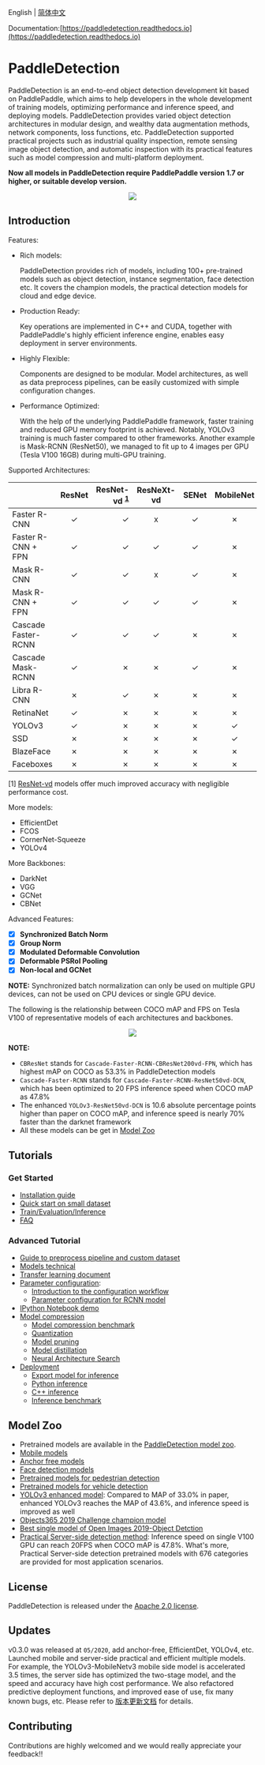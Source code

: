 English | [简体中文](README.md)

Documentation:[https://paddledetection.readthedocs.io](https://paddledetection.readthedocs.io)

# PaddleDetection

PaddleDetection is an end-to-end object detection development kit based on PaddlePaddle, which
aims to help developers in the whole development of training models, optimizing performance and
inference speed, and deploying models. PaddleDetection provides varied object detection architectures
in modular design, and wealthy data augmentation methods, network components, loss functions, etc.
PaddleDetection supported practical projects such as industrial quality inspection, remote sensing
image object detection, and automatic inspection with its practical features such as model compression
and multi-platform deployment.

**Now all models in PaddleDetection require PaddlePaddle version 1.7 or higher, or suitable develop version.**

<div align="center">
  <img src="docs/images/000000570688.jpg" />
</div>


## Introduction

Features:

- Rich models:

  PaddleDetection provides rich of models, including 100+ pre-trained models
such as object detection, instance segmentation, face detection etc. It covers
the champion models, the practical detection models for cloud and edge device.

- Production Ready:

  Key operations are implemented in C++ and CUDA, together with PaddlePaddle's
highly efficient inference engine, enables easy deployment in server environments.

- Highly Flexible:

  Components are designed to be modular. Model architectures, as well as data
preprocess pipelines, can be easily customized with simple configuration
changes.

- Performance Optimized:

  With the help of the underlying PaddlePaddle framework, faster training and
reduced GPU memory footprint is achieved. Notably, YOLOv3 training is
much faster compared to other frameworks. Another example is Mask-RCNN
(ResNet50), we managed to fit up to 4 images per GPU (Tesla V100 16GB) during
multi-GPU training.

Supported Architectures:

|                     | ResNet | ResNet-vd <sup>[1](#vd)</sup> | ResNeXt-vd | SENet | MobileNet |  HRNet | Res2Net |
| ------------------- | :----: | ----------------------------: | :--------: | :---: | :-------: |:------:|:-----:  |
| Faster R-CNN        |   ✓    |                             ✓ |     x      |   ✓   |     ✗     |   ✗    |  ✗      |
| Faster R-CNN + FPN  |   ✓    |                             ✓ |     ✓      |   ✓   |     ✗     |   ✓    |  ✓      |
| Mask R-CNN          |   ✓    |                             ✓ |     x      |   ✓   |     ✗     |   ✗    |  ✗      |
| Mask R-CNN + FPN    |   ✓    |                             ✓ |     ✓      |   ✓   |     ✗     |   ✗    |  ✓      |
| Cascade Faster-RCNN |   ✓    |                             ✓ |     ✓      |   ✗   |     ✗     |   ✗    |  ✗      |
| Cascade Mask-RCNN   |   ✓    |                             ✗ |     ✗      |   ✓   |     ✗     |   ✗    |  ✗      |
| Libra R-CNN         |   ✗    |                             ✓ |     ✗      |   ✗   |     ✗     |   ✗    |  ✗      |
| RetinaNet           |   ✓    |                             ✗ |     ✗      |   ✗   |     ✗     |   ✗    |  ✗      |
| YOLOv3              |   ✓    |                             ✗ |     ✗      |   ✗   |     ✓     |   ✗    |  ✗      |
| SSD                 |   ✗    |                             ✗ |     ✗      |   ✗   |     ✓     |   ✗    |  ✗      |
| BlazeFace           |   ✗    |                             ✗ |     ✗      |   ✗   |     ✗     |   ✗    |  ✗      |
| Faceboxes           |   ✗    |                             ✗ |     ✗      |   ✗   |     ✗     |   ✗    |  ✗      |

<a name="vd">[1]</a> [ResNet-vd](https://arxiv.org/pdf/1812.01187) models offer much improved accuracy with negligible performance cost.

More models:

- EfficientDet
- FCOS
- CornerNet-Squeeze
- YOLOv4

More Backbones:

- DarkNet
- VGG
- GCNet
- CBNet

Advanced Features:

- [x] **Synchronized Batch Norm**
- [x] **Group Norm**
- [x] **Modulated Deformable Convolution**
- [x] **Deformable PSRoI Pooling**
- [x] **Non-local and GCNet**

**NOTE:** Synchronized batch normalization can only be used on multiple GPU devices, can not be used on CPU devices or single GPU device.

The following is the relationship between COCO mAP and FPS on Tesla V100 of representative models of each architectures and backbones.

<div align="center">
  <img src="docs/images/map_fps.png" />
</div>

**NOTE:**
- `CBResNet` stands for `Cascade-Faster-RCNN-CBResNet200vd-FPN`, which has highest mAP on COCO as 53.3% in PaddleDetection models
- `Cascade-Faster-RCNN` stands for `Cascade-Faster-RCNN-ResNet50vd-DCN`, which has been optimized to 20 FPS inference speed when COCO mAP as 47.8%
- The enhanced `YOLOv3-ResNet50vd-DCN` is 10.6 absolute percentage points higher than paper on COCO mAP, and inference speed is nearly 70% faster than the darknet framework
- All these models can be get in [Model Zoo](#Model-Zoo)

## Tutorials


### Get Started

- [Installation guide](docs/tutorials/INSTALL.md)
- [Quick start on small dataset](docs/tutorials/QUICK_STARTED.md)
- [Train/Evaluation/Inference](docs/tutorials/GETTING_STARTED.md)
- [FAQ](docs/FAQ.md)

### Advanced Tutorial

- [Guide to preprocess pipeline and custom dataset](docs/advanced_tutorials/READER.md)
- [Models technical](docs/advanced_tutorials/MODEL_TECHNICAL.md)
- [Transfer learning document](docs/advanced_tutorials/TRANSFER_LEARNING.md)
- [Parameter configuration](docs/advanced_tutorials/config_doc):
  - [Introduction to the configuration workflow](docs/advanced_tutorials/config_doc/CONFIG.md)
  - [Parameter configuration for RCNN model](docs/advanced_tutorials/config_doc/RCNN_PARAMS_DOC.md)
- [IPython Notebook demo](demo/mask_rcnn_demo.ipynb)
- [Model compression](slim)
    - [Model compression benchmark](slim)
    - [Quantization](slim/quantization)
    - [Model pruning](slim/prune)
    - [Model distillation](slim/distillation)
    - [Neural Architecture Search](slim/nas)
- [Deployment](deploy)
    - [Export model for inference](docs/advanced_tutorials/deploy/EXPORT_MODEL.md)
    - [Python inference](deploy/python)
    - [C++ inference](deploy/cpp)
    - [Inference benchmark](docs/advanced_tutorials/inference/BENCHMARK_INFER_cn.md)

## Model Zoo

- Pretrained models are available in the [PaddleDetection model zoo](docs/MODEL_ZOO.md).
- [Mobile models](configs/mobile/README.md)
- [Anchor free models](configs/anchor_free/README.md)
- [Face detection models](docs/featured_model/FACE_DETECTION_en.md)
- [Pretrained models for pedestrian detection](docs/featured_model/CONTRIB.md)
- [Pretrained models for vehicle detection](docs/featured_model/CONTRIB.md)
- [YOLOv3 enhanced model](docs/featured_model/YOLOv3_ENHANCEMENT.md): Compared to MAP of 33.0% in paper, enhanced YOLOv3 reaches the MAP of 43.6%, and inference speed is improved as well
- [Objects365 2019 Challenge champion model](docs/featured_model/champion_model/CACascadeRCNN.md)
- [Best single model of Open Images 2019-Object Detction](docs/featured_model/champion_model/OIDV5_BASELINE_MODEL.md)
- [Practical Server-side detection method](configs/rcnn_enhance/README_en.md): Inference speed on single V100 GPU can reach 20FPS when COCO mAP is 47.8%. What's more, Practical Server-side detection pretrained models with 676 categories are provided for most application scenarios.

## License
PaddleDetection is released under the [Apache 2.0 license](LICENSE).

## Updates
v0.3.0 was released at `05/2020`, add anchor-free, EfficientDet, YOLOv4, etc. Launched mobile and server-side practical and efficient multiple models. For example, the YOLOv3-MobileNetv3 mobile side model is accelerated 3.5 times, the server side has optimized the two-stage model, and the speed and accuracy have high cost performance. We also refactored predictive deployment functions, and improved ease of use, fix many known bugs, etc.
Please refer to [版本更新文档](docs/CHANGELOG.md) for details.

## Contributing

Contributions are highly welcomed and we would really appreciate your feedback!!
